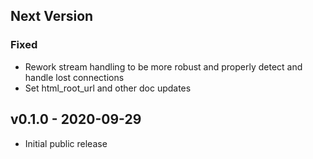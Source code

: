 ## Next Version

### Fixed
- Rework stream handling to be more robust and properly detect and handle lost connections
- Set html_root_url and other doc updates

## v0.1.0 - 2020-09-29
- Initial public release
